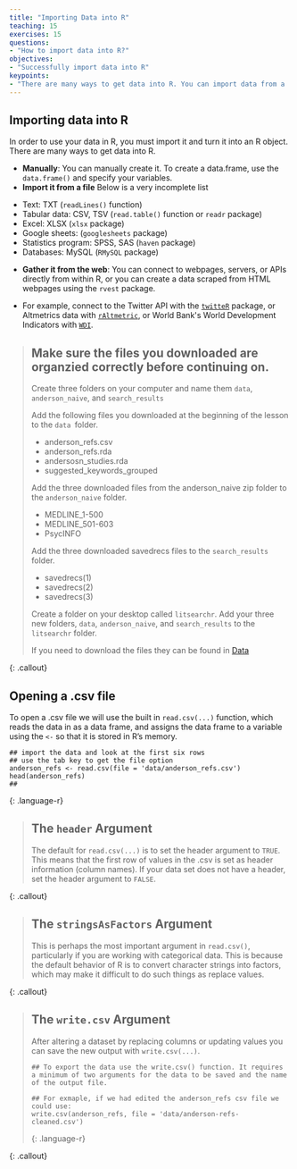 ```yaml
---
title: "Importing Data into R"
teaching: 15
exercises: 15
questions:
- "How to import data into R?"
objectives:
- "Successfully import data into R"
keypoints:
- "There are many ways to get data into R. You can import data from a .csv file using the read.csv(...) function."
---
```


## Importing data into R
In order to use your data in R, you must import it and turn it into an R object. There are many ways to get data into R.

* **Manually**: You can manually create it. To create a data.frame, use the `data.frame()` and specify your variables. 
* **Import it from a file** Below is a very incomplete list
+ Text: TXT (`readLines()` function)
+ Tabular data: CSV, TSV (`read.table()` function or `readr` package)
+ Excel: XLSX (`xlsx` package)
+ Google sheets: (`googlesheets` package)
+ Statistics program: SPSS, SAS (`haven` package)
+ Databases: MySQL (`RMySQL` package)
* **Gather it from the web**: You can connect to webpages, servers, or APIs directly from within R, or you can create a data scraped from HTML webpages using the `rvest` package. 
- For example, connect to the Twitter API with the [`twitteR`](https://sites.google.com/site/miningtwitter/questions/talking-about/wordclouds/wordcloud1) package, or Altmetrics data with [`rAltmetric`](https://cran.r-project.org/web/packages/rAltmetric/vignettes/intro-to-altmetric.html), or World Bank's World Development Indicators with [`WDI`](https://cran.r-project.org/web/packages/WDI/WDI.pdf).

> ## Make sure the files you downloaded are organzied correctly before continuing on.
>
> Create three folders on your computer and name them `data`, `anderson_naive`, and `search_results`
>  
> Add the following files you downloaded at the beginning of the lesson to the `data `folder. 
> * anderson_refs.csv
> * anderson_refs.rda
> * andersosn_studies.rda
> * suggested_keywords_grouped
>
> Add the three downloaded files from the anderson_naive zip folder to the `anderson_naive` folder.
> * MEDLINE_1-500
> * MEDLINE_501-603
> * PsycINFO
>
> Add the three downloaded savedrecs files to the `search_results` folder. 
> * savedrecs(1)
> * savedrecs(2)
> * savedrecs(3)
>
> Create a folder on your desktop called `litsearchr`. Add your three new folders, `data`, `anderson_naive`, and `search_results` to the `litsearchr` folder.
>
> If you need to download the files they can be found in [Data](https://ameliakallaher.github.io/lc-litsearchr/index.html) 
>
{: .callout}

## Opening a .csv file
To open a .csv file we will use the built in `read.csv(...)` function, which reads the data in as a data frame, and assigns the data frame to a variable using the `<-` so that it is stored in R’s memory. 

~~~
## import the data and look at the first six rows
## use the tab key to get the file option
anderson_refs <- read.csv(file = 'data/anderson_refs.csv')
head(anderson_refs)
##
~~~
{: .language-r}

> ## The `header` Argument
> The default for `read.csv(...)` is to set the header argument to `TRUE`. This means that the first row of values in the .csv is set as header information (column names). 
> If your data set does not have a header, set the header argument to `FALSE`.
>
{: .callout}

> ## The `stringsAsFactors` Argument
>
> This is perhaps the most important argument in `read.csv()`, particularly if you are working with categorical data. 
> This is because the default behavior of R is to convert character strings into factors, which may make it difficult to do such things as replace values.
>
{: .callout}

> ## The `write.csv` Argument
>
> After altering a dataset by replacing columns or updating values you can save the new output with `write.csv(...)`.
> 
> ~~~
> ## To export the data use the write.csv() function. It requires a minimum of two arguments for the data to be saved and the name of the output file.
> 
> ## For exmaple, if we had edited the anderson_refs csv file we could use:
> write.csv(anderson_refs, file = 'data/anderson-refs-cleaned.csv')
> ~~~
> {: .language-r}
>
{: .callout}

